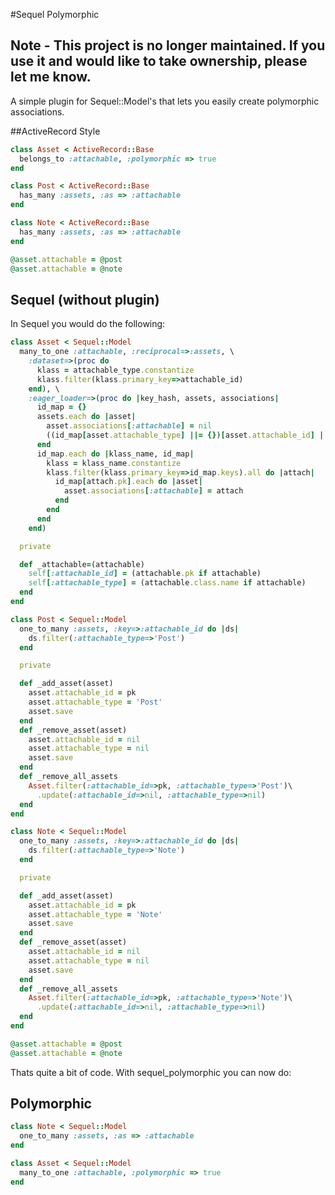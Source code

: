 #Sequel Polymorphic

## Note - This project is no longer maintained. If you use it and would like to take ownership, please let me know.

A simple plugin for Sequel::Model's that lets you easily create polymorphic associations.

##ActiveRecord Style

```ruby
class Asset < ActiveRecord::Base
  belongs_to :attachable, :polymorphic => true
end

class Post < ActiveRecord::Base
  has_many :assets, :as => :attachable
end

class Note < ActiveRecord::Base
  has_many :assets, :as => :attachable
end

@asset.attachable = @post
@asset.attachable = @note
```

## Sequel (without plugin)

In Sequel you would do the following:

```ruby
class Asset < Sequel::Model
  many_to_one :attachable, :reciprocal=>:assets, \
    :dataset=>(proc do
      klass = attachable_type.constantize
      klass.filter(klass.primary_key=>attachable_id)
    end), \
    :eager_loader=>(proc do |key_hash, assets, associations|
      id_map = {}
      assets.each do |asset|
        asset.associations[:attachable] = nil
        ((id_map[asset.attachable_type] ||= {})[asset.attachable_id] ||= []) << asset
      end
      id_map.each do |klass_name, id_map|
        klass = klass_name.constantize
        klass.filter(klass.primary_key=>id_map.keys).all do |attach|
          id_map[attach.pk].each do |asset|
            asset.associations[:attachable] = attach
          end
        end
      end
    end)

  private

  def _attachable=(attachable)
    self[:attachable_id] = (attachable.pk if attachable)
    self[:attachable_type] = (attachable.class.name if attachable)
  end
end

class Post < Sequel::Model
  one_to_many :assets, :key=>:attachable_id do |ds|
    ds.filter(:attachable_type=>'Post')
  end

  private

  def _add_asset(asset)
    asset.attachable_id = pk
    asset.attachable_type = 'Post'
    asset.save
  end
  def _remove_asset(asset)
    asset.attachable_id = nil
    asset.attachable_type = nil
    asset.save
  end
  def _remove_all_assets
    Asset.filter(:attachable_id=>pk, :attachable_type=>'Post')\
      .update(:attachable_id=>nil, :attachable_type=>nil)
  end
end

class Note < Sequel::Model
  one_to_many :assets, :key=>:attachable_id do |ds|
    ds.filter(:attachable_type=>'Note')
  end

  private

  def _add_asset(asset)
    asset.attachable_id = pk
    asset.attachable_type = 'Note'
    asset.save
  end
  def _remove_asset(asset)
    asset.attachable_id = nil
    asset.attachable_type = nil
    asset.save
  end
  def _remove_all_assets
    Asset.filter(:attachable_id=>pk, :attachable_type=>'Note')\
      .update(:attachable_id=>nil, :attachable_type=>nil)
  end
end

@asset.attachable = @post
@asset.attachable = @note
```

Thats quite a bit of code. With sequel_polymorphic you can now do:

## Polymorphic

```ruby
class Note < Sequel::Model
  one_to_many :assets, :as => :attachable
end

class Asset < Sequel::Model
  many_to_one :attachable, :polymorphic => true
end

```
